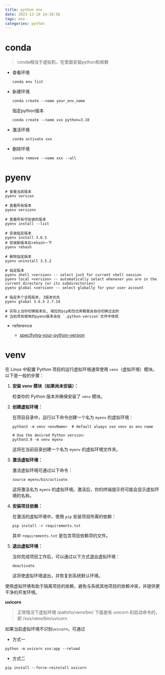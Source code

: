 ```yaml
---
title: python env
date: 2023-12-18 14:10:58
tags: env
categories: python
---
```


# conda

> conda相当于虚拟机，在里面安装python和依赖

- 查看环境

  ```
  conda env list
  ```

- 新建环境

  ```
  conda create --name your_env_name
  ```

  指定python版本

  ```
  conda create --name xxx python=3.10
  ```

  

- 激活环境

  ```
  conda activate xxx
  ```

  

- 删除环境

  ```
  conda remove --name xxx --all
  ```


# pyenv

```shell
# 查看当前版本
pyenv version

# 查看所有版本
pyenv versions

# 查看所有可安装的版本
pyenv install --list

# 安装指定版本
pyenv install 3.6.5
# 安装新版本后rehash一下
pyenv rehash

# 删除指定版本
pyenv uninstall 3.5.2

# 指定版本
pyenv shell <version> -- select just for current shell session
pyenv local <version> -- automatically select whenever you are in the current directory (or its subdirectories)
pyenv global <version> -- select globally for your user account

# 指定多个全局版本, 3版本优先
pyenv global 3.6.5 2.7.14

# 实际上当你切换版本后, 相应的pip和包仓库都是会自动切换过去的
# 当前项目使用的pyenv版本会在 `.python-version`文件中体现
```

- reference

  - [specifying-your-python-version](https://realpython.com/intro-to-pyenv/#specifying-your-python-version)

  

# venv

在 Linux 中配置 Python 项目的运行虚拟环境通常使用 `venv`（虚拟环境）模块。以下是一般的步骤：

1. **安装 venv 模块（如果尚未安装）：**

   检查你的 Python 版本并确保安装了 `venv` 模块。

2. **创建虚拟环境：**

   在项目目录中，运行以下命令创建一个名为 `myenv` 的虚拟环境：

   ```shell
   python3 -m venv <envName>  # default always use venv as env name 
   
   # Use the desired Python version:
   python3.9 -m venv myenv
   ```

   这将在当前目录创建一个名为 `myenv` 的虚拟环境文件夹。

3. **激活虚拟环境：**

   激活虚拟环境可通过以下命令：

   ```
   source myenv/bin/activate
   ```

   这将激活名为 `myenv` 的虚拟环境。激活后，你的终端提示符可能会显示虚拟环境的名称。

4. **安装项目依赖：**

   在激活的虚拟环境中，使用 `pip` 安装项目所需的依赖：

   ```
   pip install -r requirements.txt
   ```

   其中 `requirements.txt` 是包含项目依赖项的文件。

5. **退出虚拟环境：**

   当你完成项目工作后，可以通过以下方式退出虚拟环境：

   ```
   deactivate
   ```

   这将使虚拟环境退出，并恢复到系统默认环境。

使用虚拟环境有助于隔离项目的依赖，避免与系统其他项目的依赖冲突，并提供更干净的开发环境。

**uvicorn**

> 正常情况下虚拟环境 /path/to/venv/bin/ 下面是有 uvicorn 的启动命令的，即 /xxx/venv/bin/uvicorn

如果当前虚拟环境不识别`uvicorn`，可通过

- 方式一

```shell
python -m uvicorn xxx:app --reload
```

- 方式二

```
pip install --force-reinstall uvicorn
```

